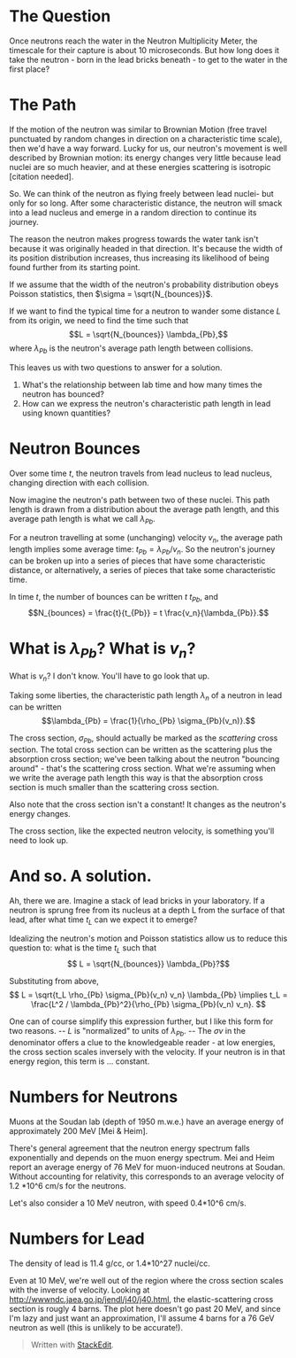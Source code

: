 
The Question
===========
Once neutrons reach the water in the Neutron Multiplicity Meter, the timescale for their capture is about 10 microseconds.  But how long does it take the neutron - born in the lead bricks beneath - to get to the water in the first place?


The Path
=======
If the motion of the neutron was similar to Brownian Motion (free travel punctuated by random changes in direction on a characteristic time scale), then we'd have a way forward.  Lucky for us, our neutron's movement is well described by Brownian motion: its energy changes very little because lead nuclei are so much heavier, and at these energies scattering is isotropic [citation needed].

So.  We can think of the neutron as flying freely between lead nuclei- but only for so long.  After some characteristic distance, the neutron will smack into a lead nucleus and emerge in a random direction to continue its journey.

The reason the neutron makes progress towards the water tank isn't because it was originally headed in that direction.  It's because the width of its position distribution increases, thus increasing its likelihood of being found further from its starting point.

If we assume that the width of the neutron's probability distribution obeys Poisson statistics, then $\sigma = \sqrt{N_{bounces}}$.

If we want to find the typical time for a neutron to wander some distance $L$ from its origin, we need to find the time such that
$$L = \sqrt{N_{bounces}} \lambda_{Pb},$$
where $\lambda_{Pb}$ is the neutron's average path length between collisions.

This leaves us with two questions to answer for a solution.
1. What's the relationship between lab time and how many times the neutron has bounced?
2. How can we express the neutron's characteristic path length in lead using known quantities?


Neutron Bounces 
==============
Over some time $t$, the neutron travels from lead nucleus to lead nucleus, changing direction with each collision.  

Now imagine the neutron's path between two of these nuclei.  This path length is drawn from a distribution about the average path length, and this average path length is what we call $\lambda_{Pb}$.  

For a neutron travelling at some (unchanging) velocity $v_n$, the average path length implies some average time: $t_{Pb} = \lambda_{Pb} / v_n$.  So the neutron's journey can be broken up into a series of pieces that have some characteristic distance, or alternatively, a series of pieces that take some characteristic time.

In time $t$, the number of bounces can be written $t \ t_{Pb}$, and
$$N_{bounces} = \frac{t}{t_{Pb}} = t \frac{v_n}{\lambda_{Pb}}.$$


What is $\lambda_{Pb}$?  What is $v_n$?
==================================
What is $v_n$?  I don't know.  You'll have to go look that up.

Taking some liberties, the characteristic path length $\lambda_n$ of a neutron in lead can be written
$$\lambda_{Pb} = \frac{1}{\rho_{Pb} \sigma_{Pb}(v_n)}.$$

The cross section, $\sigma_{Pb}$, should actually be marked as the _scattering_ cross section.  The total cross section can be written as the scattering plus the absorption cross section; we've been talking about the neutron "bouncing around" - that's the scattering cross section.  What we're assuming when we write the average path length this way is that the absorption cross section is much smaller than the scattering cross section.

Also note that the cross section isn't a constant!  It changes as the neutron's energy changes.

The cross section, like the expected neutron velocity, is something you'll need to look up.

And so.  A solution.
================
Ah, there we are. Imagine a stack of lead bricks in your laboratory. If a neutron is sprung free from its nucleus at a depth L from the surface of that lead, after what time $t_L$ can we expect it to emerge?  

Idealizing the neutron's motion and Poisson statistics allow us to reduce this question to: what is the time $t_L$ such that
$$ L = \sqrt{N_{bounces}} \lambda_{Pb}?$$

Substituting from above, 
$$ 
L = \sqrt{t_L \rho_{Pb} \sigma_{Pb}(v_n) v_n} \lambda_{Pb} 
\implies 
t_L = \frac{L^2 / \lambda_{Pb}^2}{\rho_{Pb} \sigma_{Pb}(v_n) v_n}.
$$

One can of course simplify this expression further, but I like this form for two reasons.
-- $L$ is "normalized" to units of $\lambda_{Pb}$.
-- The $\sigma v$ in the denominator offers a clue to the knowledgeable reader - at low energies, the cross section scales inversely with the velocity.  If your neutron is in that energy region, this term is ... constant.


Numbers for Neutrons
==================
Muons at the Soudan lab (depth of 1950 m.w.e.) have an average energy of approximately 200 MeV [Mei & Heim].

There's general agreement that the neutron energy spectrum falls exponentially and depends on the muon energy spectrum.  Mei and Heim report an average energy of 76 MeV for muon-induced neutrons at Soudan.  Without accounting for relativity, this corresponds to an average velocity of 1.2 *10^6 cm/s for the neutrons.

Let's also consider a 10 MeV neutron, with speed 0.4*10^6 cm/s.

Numbers for Lead
===============

The density of lead is 11.4 g/cc, or 1.4*10^27 nuclei/cc.

Even at 10 MeV, we're well out of the region where the cross section scales with the inverse of velocity.  Looking at http://wwwndc.jaea.go.jp/jendl/j40/j40.html, the elastic-scattering cross section is rougly 4 barns.  The plot here doesn't go past 20 MeV, and since I'm lazy and just want an approximation, I'll assume 4 barns for a 76 GeV neutron as well (this is unlikely to be accurate!).


> Written with [StackEdit](https://stackedit.io/).